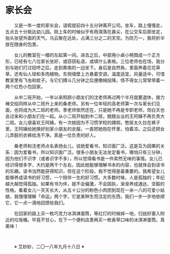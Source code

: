 # 家长会

&emsp;&emsp;又是一年一度的家长会，请假提前四十五分钟离开公司。坐车，路上慢慢走，五点五十分抵达幼儿园。刚上车的时候似乎有雨滴落在鼻尖，在公交车后部坐定，抬头张望外面的天气，乌云聚在远处，占满三分之二的天空。为防万一，我将折伞放在随身的包里。

&emsp;&emsp;女儿的教室在一楼的左起第一间。进去之后，中部用小桌小椅围成一个正方形，已经有七八位家长坐好，或窃窃私语，或填什么表格。三位老师也在场，我分别与她们打过招呼之后，走到靠南的一边坐下。身后是自然角，里面养着花花草草，还有仙人球和多肉植物。东侧墙壁上方悬着空调，温度适宜，风量适中，可惜教室里有飞虫和蚊子。与它们搏斗几分钟之后便缴械投降，怪不得女儿常常带着一两个红色小包回家。

&emsp;&emsp;从中二班开始，一年以来照顾小朋友们的沈老师再过两个半月就要退休，接力棒交给同样从中二班升上来的桑老师。另有一位年轻的高老师第一次与家长们见面，也将成为大二班的老师。季老师依然还在，只是她不再是专职老师，但白天也会过来和小朋友们在一起。从小二班开始到中二班，兢兢业业的王阿姨不再负责大二班。女儿很喜欢王阿姨，有一次她因为不习惯学校的蹲厕，憋尿太久拉在裤子里，王阿姨给她换好别家小朋友的衣服，一直把她抱在怀里，怕着凉。之后还把女儿弄脏的衣裤给洗干净。真是一位负责的好人。

&emsp;&emsp;桑老师和沈老师点名表扬女儿，说她爱看书，知识面广泛。这是互为因果的关系：因为爱看书，所以知识面广泛。很多小朋友无法坐定看书，哪怕只有三分钟，因为他们不识字（或者识字不多），所以觉得看书是一件索然无味的事情。女儿已经识得很多字，大约是两千个左右，因此她能够理解书本的内容，也就体会到读书的乐趣。读书当然能获得知识，但在这个阶段，我不觉得是最重要的。我希望女儿能够养成读书的好习惯，一个陪伴一生的好习惯。大多数时候，人是孤独的；年纪越大越觉得孤独。如果有书为伴，就不会偏激，不会固执，渐渐养成通达、坚毅的性格。看着女儿一天天长大，从五十公分的粉色小肉团到现在一米一八的可爱小姑娘，我慢慢理解「命运」两个字，它是某种生而注定的东西，我们一步一步地依顺它，它一点一滴地回馈给我们。

&emsp;&emsp;在回家的路上买一枚巧克力冰淇淋蛋筒，等红灯的时候掉一地，归拢好塞入附近的垃圾桶。毕竟不甘心，在下一个便利店里再买一枚香草口味的冰淇淋蛋筒。真美味！

&emsp;&emsp;

&emsp;&emsp;※ 艾妙妙，二〇一八年九月十八日 ※